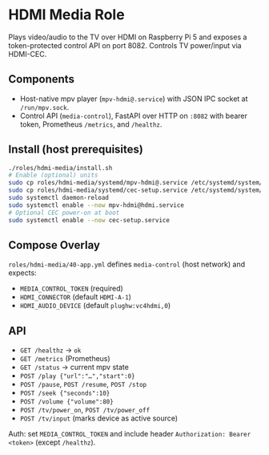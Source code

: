 # HDMI Media Role

Plays video/audio to the TV over HDMI on Raspberry Pi 5 and exposes a token-protected control API on port 8082. Controls TV power/input via HDMI-CEC.

## Components

- Host-native mpv player (`mpv-hdmi@.service`) with JSON IPC socket at `/run/mpv.sock`.
- Control API (`media-control`), FastAPI over HTTP on `:8082` with bearer token, Prometheus `/metrics`, and `/healthz`.

## Install (host prerequisites)

```bash
./roles/hdmi-media/install.sh
# Enable (optional) units
sudo cp roles/hdmi-media/systemd/mpv-hdmi@.service /etc/systemd/system/
sudo cp roles/hdmi-media/systemd/cec-setup.service /etc/systemd/system/
sudo systemctl daemon-reload
sudo systemctl enable --now mpv-hdmi@hdmi.service
# Optional CEC power-on at boot
sudo systemctl enable --now cec-setup.service
```

## Compose Overlay

`roles/hdmi-media/40-app.yml` defines `media-control` (host network) and expects:

- `MEDIA_CONTROL_TOKEN` (required)
- `HDMI_CONNECTOR` (default `HDMI-A-1`)
- `HDMI_AUDIO_DEVICE` (default `plughw:vc4hdmi,0`)

## API

- `GET /healthz` → `ok`
- `GET /metrics` (Prometheus)
- `GET /status` → current mpv state
- `POST /play {"url":"…","start":0}`
- `POST /pause`, `POST /resume`, `POST /stop`
- `POST /seek {"seconds":10}`
- `POST /volume {"volume":80}`
- `POST /tv/power_on`, `POST /tv/power_off`
- `POST /tv/input` (marks device as active source)

Auth: set `MEDIA_CONTROL_TOKEN` and include header `Authorization: Bearer <token>` (except `/healthz`).

